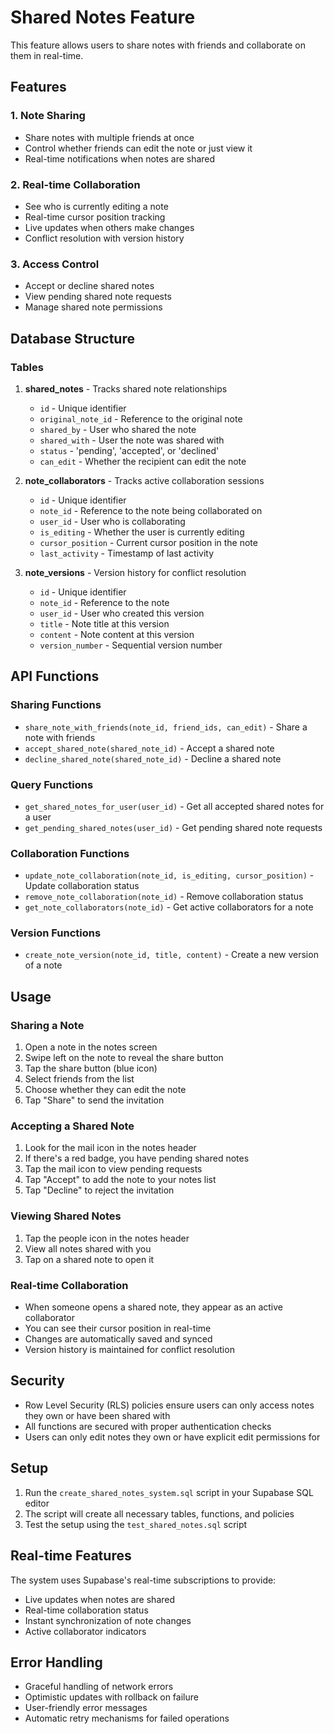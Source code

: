 # Shared Notes Feature

This feature allows users to share notes with friends and collaborate on them in real-time.

## Features

### 1. Note Sharing
- Share notes with multiple friends at once
- Control whether friends can edit the note or just view it
- Real-time notifications when notes are shared

### 2. Real-time Collaboration
- See who is currently editing a note
- Real-time cursor position tracking
- Live updates when others make changes
- Conflict resolution with version history

### 3. Access Control
- Accept or decline shared notes
- View pending shared note requests
- Manage shared note permissions

## Database Structure

### Tables

1. **shared_notes** - Tracks shared note relationships
   - `id` - Unique identifier
   - `original_note_id` - Reference to the original note
   - `shared_by` - User who shared the note
   - `shared_with` - User the note was shared with
   - `status` - 'pending', 'accepted', or 'declined'
   - `can_edit` - Whether the recipient can edit the note

2. **note_collaborators** - Tracks active collaboration sessions
   - `id` - Unique identifier
   - `note_id` - Reference to the note being collaborated on
   - `user_id` - User who is collaborating
   - `is_editing` - Whether the user is currently editing
   - `cursor_position` - Current cursor position in the note
   - `last_activity` - Timestamp of last activity

3. **note_versions** - Version history for conflict resolution
   - `id` - Unique identifier
   - `note_id` - Reference to the note
   - `user_id` - User who created this version
   - `title` - Note title at this version
   - `content` - Note content at this version
   - `version_number` - Sequential version number

## API Functions

### Sharing Functions
- `share_note_with_friends(note_id, friend_ids, can_edit)` - Share a note with friends
- `accept_shared_note(shared_note_id)` - Accept a shared note
- `decline_shared_note(shared_note_id)` - Decline a shared note

### Query Functions
- `get_shared_notes_for_user(user_id)` - Get all accepted shared notes for a user
- `get_pending_shared_notes(user_id)` - Get pending shared note requests

### Collaboration Functions
- `update_note_collaboration(note_id, is_editing, cursor_position)` - Update collaboration status
- `remove_note_collaboration(note_id)` - Remove collaboration status
- `get_note_collaborators(note_id)` - Get active collaborators for a note

### Version Functions
- `create_note_version(note_id, title, content)` - Create a new version of a note

## Usage

### Sharing a Note
1. Open a note in the notes screen
2. Swipe left on the note to reveal the share button
3. Tap the share button (blue icon)
4. Select friends from the list
5. Choose whether they can edit the note
6. Tap "Share" to send the invitation

### Accepting a Shared Note
1. Look for the mail icon in the notes header
2. If there's a red badge, you have pending shared notes
3. Tap the mail icon to view pending requests
4. Tap "Accept" to add the note to your notes list
5. Tap "Decline" to reject the invitation

### Viewing Shared Notes
1. Tap the people icon in the notes header
2. View all notes shared with you
3. Tap on a shared note to open it

### Real-time Collaboration
- When someone opens a shared note, they appear as an active collaborator
- You can see their cursor position in real-time
- Changes are automatically saved and synced
- Version history is maintained for conflict resolution

## Security

- Row Level Security (RLS) policies ensure users can only access notes they own or have been shared with
- All functions are secured with proper authentication checks
- Users can only edit notes they own or have explicit edit permissions for

## Setup

1. Run the `create_shared_notes_system.sql` script in your Supabase SQL editor
2. The script will create all necessary tables, functions, and policies
3. Test the setup using the `test_shared_notes.sql` script

## Real-time Features

The system uses Supabase's real-time subscriptions to provide:
- Live updates when notes are shared
- Real-time collaboration status
- Instant synchronization of note changes
- Active collaborator indicators

## Error Handling

- Graceful handling of network errors
- Optimistic updates with rollback on failure
- User-friendly error messages
- Automatic retry mechanisms for failed operations 